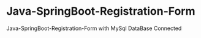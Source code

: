 # Java-SpringBoot-Registration-Form
Java-SpringBoot-Registration-Form with MySql DataBase Connected 
